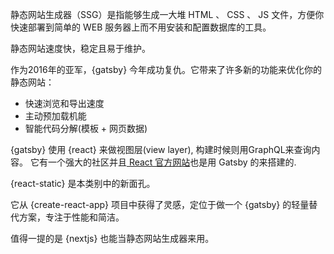 静态网站生成器（SSG）是指能够生成一大堆 HTML 、 CSS 、 JS 文件，方便你快速部署到简单的 WEB 服务器上而不用安装和配置数据库的工具。

静态网站速度快，稳定且易于维护。

作为2016年的亚军，{gatsby} 今年成功复仇。它带来了许多新的功能来优化你的静态网站：

* 快速浏览和导出速度
* 主动预加载机能
* 智能代码分解(模板 + 网页数据)

{gatsby} 使用 {react} 来做视图层(view layer), 构建时候则用GraphQL来查询内容。
它有一个强大的社区并且[ React 官方网站](https://reactjs.org)也是用 Gatsby 的来搭建的.

{react-static} 是本类别中的新面孔。

它从 {create-react-app} 项目中获得了灵感，定位于做一个 {gatsby} 的轻量替代方案，专注于性能和简洁。

值得一提的是 {nextjs} 也能当静态网站生成器来用。
